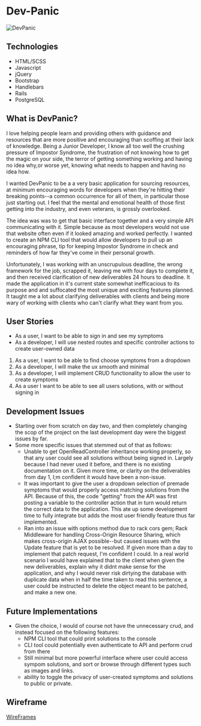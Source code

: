 # Dev-Panic


![DevPanic](http://i.imgur.com/lRlbq9P.png)


## Technologies

-   HTML/SCSS
-   Javascript
-   jQuery
-   Bootstrap
-   Handlebars
-   Rails
- PostgreSQL

## What is DevPanic?

I love helping people learn and providing others with guidance and resources that are more positive and encouraging than scoffing at their lack of knowledge. Being a Junior Developer, I know all too well the crushing pressure of Impostor Syndrome, the frustration of not knowing how to get the magic on your side, the terror of getting something working and having no idea why,or worse yet, knowing what needs to happen and having no idea how.

I wanted DevPanic to be a a very basic application for sourcing resources, at minimum encouraging words for developers when they're hitting their breaking points--a common occurrence for all of them, in particular those just starting out. I feel that the mental and emotional health of those first getting into the industry, and even veterans, is grossly overlooked.

The idea was was to get that basic interface together and a very simple API communicating with it. Simple because as most developers would not use that website often even if it looked amazing and worked perfectly. I wanted to create an NPM CLI tool that would allow developers to pull up an encouraging phrase, tip for keeping Impostor Syndrome in check and reminders of how far they've come in their personal growth.

Unfortunately, I was working with an unscrupulous deadline, the wrong framework for the job, scrapped it, leaving me with four days to complete it, and then received clarification of new deliverables 24 hours to deadline. It made the application in it's current state somewhat inefficacious to its purpose and and suffocated the most unique and exciting features planned. It taught me a lot about clarifying deliverables with clients and being more wary of working with clients who can't clarify what they want from you.



## User Stories

-  As a user, I want to be able to sign in and see my symptoms
- As a developer, I will use nested routes and specific controller actions to create user-owned data
1.  As a user, I want to be able to find choose symptoms from a dropdown
1.  As a developer, I will make the ux smooth and minimal
1.  As a developer, I will implement CRUD functionality to allow the user to create symptoms
2. As a user I want to be able to see all users solutions, with or without signing in

## Development Issues

- Starting over from scratch on day two, and then completely changing the scop of the project on the last development day were the biggest issues by far.
- Some more specific issues that stemmed out of that as follows:
  - Unable to get OpenReadController inheritance working properly, so that any user could see all solutions without being signed in. Largely because I had never used it before, and there is no existing documentation on it. Given more time, or clarity on the deliverables from day 1, I;m confident it would have been a non-issue.
  - It was important to give the user a dropdown selection of premade symptoms that would properly access matching solutions from the API. Because of this, the code "getting" from the API was first posting a variable to the controller action that in turn would return the correct data to the application. This ate up some development time to fully integrate but adds the most user friendly feature thus far implemented.
  - Ran into an issue with options method due to rack cors gem; Rack Middleware for handling Cross-Origin Resource Sharing, which makes cross-origin AJAX possible--but caused issues with the Update feature that is yet to be resolved. If given more than a day to implement that patch request, I'm confident I could. In a real world scenario I would have explained that to the client when given the new deliverables, explain why it didnt make sense for the application, and why I would never risk dirtying the database with duplicate data when in half the time taken to read this sentence, a user could be instructed to delete the object meant to be patched, and make a new one.

## Future Implementations

- Given the choice, I would of course not have the unnecessary crud, and instead focused on the following features:
  - NPM CLI tool that could print solutions to the console
  - CLI tool could potentially even authenticate to API and perform crud from there
  - Still minimal but more powerful interface where user could access sympom solutions, and sort or browse through different types such as images and links.
  - ability to toggle the privacy of user-created symptoms and solutions to public or private.

## Wireframe

[WireFrames](http://i.imgur.com/QFNMWUe.png)
